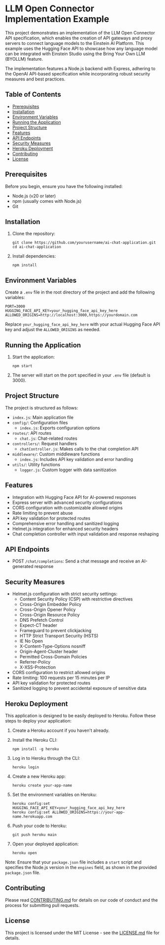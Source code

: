 # LLM Open Connector Implementation Example

This project demonstrates an implementation of the LLM Open Connector API specification, which enables the creation of API gateways and proxy servers to connect language models to the Einstein AI Platform. This example uses the Hugging Face API to showcase how any language model can be integrated with Einstein Studio using the Bring Your Own LLM (BYOLLM) feature.

The implementation features a Node.js backend with Express, adhering to the OpenAI API-based specification while incorporating robust security measures and best practices.

## Table of Contents

- [Prerequisites](#prerequisites)
- [Installation](#installation)
- [Environment Variables](#environment-variables)
- [Running the Application](#running-the-application)
- [Project Structure](#project-structure)
- [Features](#features)
- [API Endpoints](#api-endpoints)
- [Security Measures](#security-measures)
- [Heroku Deployment](#heroku-deployment)
- [Contributing](#contributing)
- [License](#license)

## Prerequisites

Before you begin, ensure you have the following installed:
- Node.js (v20 or later)
- npm (usually comes with Node.js)
- Git

## Installation

1. Clone the repository:
   ```
   git clone https://github.com/yourusername/ai-chat-application.git
   cd ai-chat-application
   ```

2. Install dependencies:
   ```
   npm install
   ```

## Environment Variables

Create a `.env` file in the root directory of the project and add the following variables:

```
PORT=3000
HUGGING_FACE_API_KEY=your_hugging_face_api_key_here
ALLOWED_ORIGINS=http://localhost:3000,https://yourdomain.com
```

Replace `your_hugging_face_api_key_here` with your actual Hugging Face API key and adjust the `ALLOWED_ORIGINS` as needed.

## Running the Application

1. Start the application:
   ```
   npm start
   ```

2. The server will start on the port specified in your `.env` file (default is 3000).

## Project Structure

The project is structured as follows:

- `index.js`: Main application file
- `config/`: Configuration files
  - `index.js`: Exports configuration options
- `routes/`: API routes
  - `chat.js`: Chat-related routes
- `controllers/`: Request handlers
  - `chatController.js`: Makes calls to the chat completion API
- `middleware/`: Custom middleware functions
  - `index.js`: Includes API key validation and error handling
- `utils/`: Utility functions
  - `logger.js`: Custom logger with data sanitization

## Features

- Integration with Hugging Face API for AI-powered responses
- Express server with advanced security configurations
- CORS configuration with customizable allowed origins
- Rate limiting to prevent abuse
- API key validation for protected routes
- Comprehensive error handling and sanitized logging
- Helmet.js integration for enhanced security headers
- Chat completion controller with input validation and response reshaping

## API Endpoints

- POST `/chat/completions`: Send a chat message and receive an AI-generated response

## Security Measures

- Helmet.js configuration with strict security settings:
  - Content Security Policy (CSP) with restrictive directives
  - Cross-Origin Embedder Policy
  - Cross-Origin Opener Policy
  - Cross-Origin Resource Policy
  - DNS Prefetch Control
  - Expect-CT header
  - Frameguard to prevent clickjacking
  - HTTP Strict Transport Security (HSTS)
  - IE No Open
  - X-Content-Type-Options nosniff
  - Origin-Agent-Cluster header
  - Permitted Cross-Domain Policies
  - Referrer-Policy
  - X-XSS-Protection
- CORS configuration to restrict allowed origins
- Rate limiting: 100 requests per 15 minutes per IP
- API key validation for protected routes
- Sanitized logging to prevent accidental exposure of sensitive data

## Heroku Deployment

This application is designed to be easily deployed to Heroku. Follow these steps to deploy your application:

1. Create a Heroku account if you haven't already.

2. Install the Heroku CLI:
   ```
   npm install -g heroku
   ```

3. Log in to Heroku through the CLI:
   ```
   heroku login
   ```

4. Create a new Heroku app:
   ```
   heroku create your-app-name
   ```

5. Set the environment variables on Heroku:
   ```
   heroku config:set HUGGING_FACE_API_KEY=your_hugging_face_api_key_here
   heroku config:set ALLOWED_ORIGINS=https://your-app-name.herokuapp.com
   ```

6. Push your code to Heroku:
   ```
   git push heroku main
   ```

7. Open your deployed application:
   ```
   heroku open
   ```

Note: Ensure that your `package.json` file includes a `start` script and specifies the Node.js version in the `engines` field, as shown in the provided `package.json` file.


## Contributing

Please read [CONTRIBUTING.md](CONTRIBUTING.md) for details on our code of conduct and the process for submitting pull requests.

## License

This project is licensed under the MIT License - see the [LICENSE.md](LICENSE.md) file for details.

